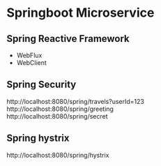 # Springboot Microservice

## Spring Reactive Framework

- WebFlux
- WebClient

## Spring Security
http://localhost:8080/spring/travels?userId=123  
http://localhost:8080/spring/greeting  
http://localhost:8080/spring/secret  

## Spring hystrix
http://localhost:8080/spring/hystrix  

